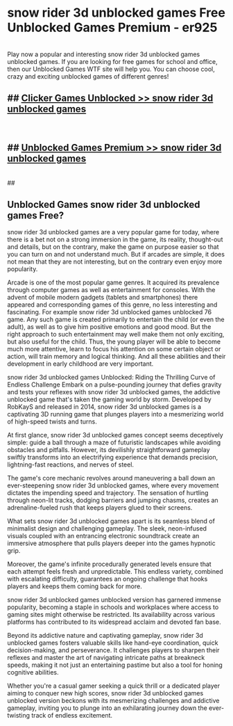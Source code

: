 # snow rider 3d unblocked games  Free Unblocked Games Premium - er925 <br>
<br>
Play now a popular and interesting snow rider 3d unblocked games unblocked games. If you are looking for free games for school and office, then our Unblocked Games WTF site will help you. You can choose cool, crazy and exciting unblocked games of different genres!


## ##  [Clicker Games Unblocked >> snow rider 3d unblocked games](http://freeplayer.one?title=snow_rider_3d_unblocked_games&ref=UGames)
  <br>

##  ## [Unblocked Games Premium >> snow rider 3d unblocked games](http://freeplayer.one?title=snow_rider_3d_unblocked_games&ref=UGames)
  <br>
  ##



## Unblocked Games snow rider 3d unblocked games Free?

snow rider 3d unblocked games are a very popular game for today, where there is a bet not on a strong immersion in the game, its reality, thought-out and details, but on the contrary, make the game on purpose easier so that you can turn on and not understand much. But if arcades are simple, it does not mean that they are not interesting, but on the contrary even enjoy more popularity.

Arcade is one of the most popular game genres. It acquired its prevalence through computer games as well as entertainment for consoles. With the advent of mobile modern gadgets (tablets and smartphones) there appeared and corresponding games of this genre, no less interesting and fascinating. For example snow rider 3d unblocked games unblocked 76 game. Any such game is created primarily to entertain the child (or even the adult), as well as to give him positive emotions and good mood. But the right approach to such entertainment may well make them not only exciting, but also useful for the child. Thus, the young player will be able to become much more attentive, learn to focus his attention on some certain object or action, will train memory and logical thinking. And all these abilities and their development in early childhood are very important.

snow rider 3d unblocked games Unblocked: Riding the Thrilling Curve of Endless Challenge
Embark on a pulse-pounding journey that defies gravity and tests your reflexes with snow rider 3d unblocked games, the addictive unblocked game that's taken the gaming world by storm. Developed by RobKayS and released in 2014, snow rider 3d unblocked games is a captivating 3D running game that plunges players into a mesmerizing world of high-speed twists and turns.

At first glance, snow rider 3d unblocked games concept seems deceptively simple: guide a ball through a maze of futuristic landscapes while avoiding obstacles and pitfalls. However, its devilishly straightforward gameplay swiftly transforms into an electrifying experience that demands precision, lightning-fast reactions, and nerves of steel.

The game's core mechanic revolves around maneuvering a ball down an ever-steepening snow rider 3d unblocked games, where every movement dictates the impending speed and trajectory. The sensation of hurtling through neon-lit tracks, dodging barriers and jumping chasms, creates an adrenaline-fueled rush that keeps players glued to their screens.

What sets snow rider 3d unblocked games apart is its seamless blend of minimalist design and challenging gameplay. The sleek, neon-infused visuals coupled with an entrancing electronic soundtrack create an immersive atmosphere that pulls players deeper into the games hypnotic grip.

Moreover, the game's infinite procedurally generated levels ensure that each attempt feels fresh and unpredictable. This endless variety, combined with escalating difficulty, guarantees an ongoing challenge that hooks players and keeps them coming back for more.

snow rider 3d unblocked games unblocked version has garnered immense popularity, becoming a staple in schools and workplaces where access to gaming sites might otherwise be restricted. Its availability across various platforms has contributed to its widespread acclaim and devoted fan base.

Beyond its addictive nature and captivating gameplay, snow rider 3d unblocked games fosters valuable skills like hand-eye coordination, quick decision-making, and perseverance. It challenges players to sharpen their reflexes and master the art of navigating intricate paths at breakneck speeds, making it not just an entertaining pastime but also a tool for honing cognitive abilities.

Whether you're a casual gamer seeking a quick thrill or a dedicated player aiming to conquer new high scores, snow rider 3d unblocked games unblocked version beckons with its mesmerizing challenges and addictive gameplay, inviting you to plunge into an exhilarating journey down the ever-twisting track of endless excitement.